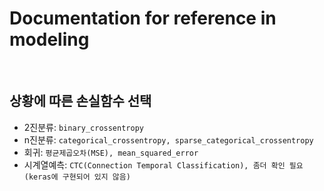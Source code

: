 # Documentation for reference in modeling
<br/>

## 상황에 따른 손실함수 선택
* 2진분류: `binary_crossentropy`
* n진분류: `categorical_crossentropy, sparse_categorical_crossentropy`
* 회귀: `평균제곱오차(MSE), mean_squared_error`
* 시계열예측: `CTC(Connection Temporal Classification), 좀더 확인 필요(keras에 구현되어 있지 않음)`